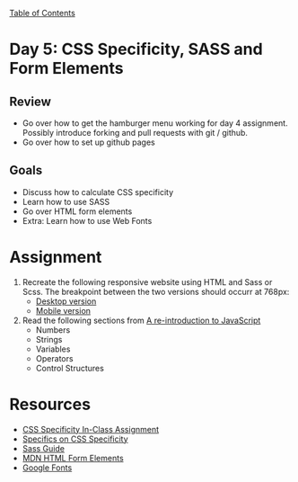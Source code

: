 [Table of Contents](/README.md)

# Day 5: CSS Specificity, SASS and Form Elements

## Review
- Go over how to get the hamburger menu working for day 4 assignment. Possibly introduce forking and pull requests with git / github.
- Go over how to set up github pages

## Goals
- Discuss how to calculate CSS specificity
- Learn how to use SASS
- Go over HTML form elements
- Extra: Learn how to use Web Fonts

# Assignment
1. Recreate the following responsive website using HTML and Sass or Scss. The breakpoint between the two versions should occurr at 768px:
	- [Desktop version](https://github.com/TIY-Houston-Front-End-Engineering/Notes-Sept-2014/blob/master/examples/extras/surf-and-paddle.png)
	- [Mobile version](https://github.com/TIY-Houston-Front-End-Engineering/Notes-Sept-2014/blob/master/examples/extras/surf-and-paddle-responsive.pdf?raw=true)
2. Read the following sections from [A re-introduction to JavaScript](https://developer.mozilla.org/en-US/docs/Web/JavaScript/A_re-introduction_to_JavaScript#Numbers)
	- Numbers
	- Strings
	- Variables
	- Operators
	- Control Structures

# Resources
* [CSS Specificity In-Class Assignment](/day-5/in-class/README.md)
* [Specifics on CSS Specificity](http://css-tricks.com/specifics-on-css-specificity/)
* [Sass Guide](http://sass-lang.com/guide)
* [MDN HTML Form Elements](https://developer.mozilla.org/en-US/docs/Web/Guide/HTML/Forms)
* [Google Fonts](https://www.google.com/fonts)